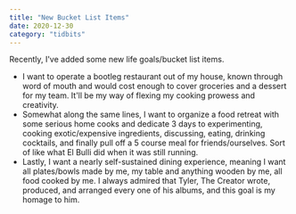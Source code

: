 ```yaml
---
title: "New Bucket List Items"
date: 2020-12-30
category: "tidbits"
---
```


Recently, I've added some new life goals/bucket list items. 

- I want to operate a bootleg restaurant out of my house, known through word of mouth and would cost enough to cover groceries and a dessert for my team. It'll be my way of flexing my cooking prowess and creativity.
- Somewhat along the same lines, I want to organize a food retreat with some serious home cooks and dedicate 3 days to experimenting, cooking exotic/expensive ingredients, discussing, eating, drinking cocktails, and finally pull off a 5 course meal for friends/ourselves. Sort of like what El Bulli did when it was still running.
- Lastly, I want a nearly self-sustained dining experience, meaning I want all plates/bowls made by me, my table and anything wooden by me, all food cooked by me. I always admired that Tyler, The Creator wrote, produced, and arranged every one of his albums, and this goal is my homage to him. 